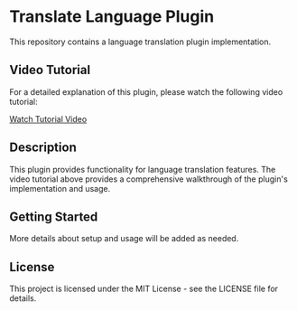 # Translate Language Plugin

This repository contains a language translation plugin implementation.

## Video Tutorial

For a detailed explanation of this plugin, please watch the following video tutorial:

[Watch Tutorial Video](https://youtu.be/G3YTU1IWSSk)

## Description

This plugin provides functionality for language translation features. The video tutorial above provides a comprehensive walkthrough of the plugin's implementation and usage.

## Getting Started

More details about setup and usage will be added as needed.

## License

This project is licensed under the MIT License - see the LICENSE file for details. 